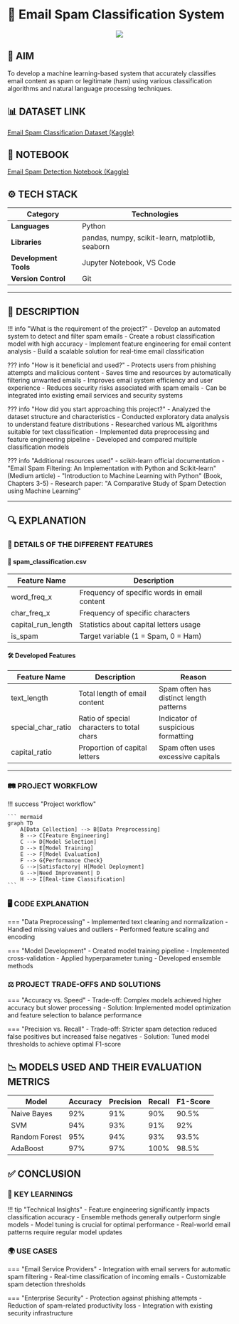 # 📜 Email Spam Classification System

<div align="center">
    <img src="https://encrypted-tbn0.gstatic.com/images?q=tbn:ANd9GcQwOJTAZrom3KmRoh6pDhjj0ab7xQrAI-4a5Q&s" />
</div>

## 🎯 AIM 
To develop a machine learning-based system that accurately classifies email content as spam or legitimate (ham) using various classification algorithms and natural language processing techniques.

## 📊 DATASET LINK 
[Email Spam Classification Dataset (Kaggle)](https://www.kaggle.com/datasets/ashfakyeafi/spam-email-classification)

## 📓 NOTEBOOK 
[Email Spam Detection Notebook (Kaggle)](https://www.kaggle.com/code/inshak9/email-spam-detection)

## ⚙️ TECH STACK

| **Category**             | **Technologies**                                      |
|-------------------------|------------------------------------------------------|
| **Languages**           | Python                                               |
| **Libraries**           | pandas, numpy, scikit-learn, matplotlib, seaborn     |
| **Development Tools**   | Jupyter Notebook, VS Code                            |
| **Version Control**     | Git                                                  |

--- 

## 📝 DESCRIPTION 

!!! info "What is the requirement of the project?"
    - Develop an automated system to detect and filter spam emails
    - Create a robust classification model with high accuracy
    - Implement feature engineering for email content analysis
    - Build a scalable solution for real-time email classification

??? info "How is it beneficial and used?"
    - Protects users from phishing attempts and malicious content
    - Saves time and resources by automatically filtering unwanted emails
    - Improves email system efficiency and user experience
    - Reduces security risks associated with spam emails
    - Can be integrated into existing email services and security systems

??? info "How did you start approaching this project?"
    - Analyzed the dataset structure and characteristics
    - Conducted exploratory data analysis to understand feature distributions
    - Researched various ML algorithms suitable for text classification
    - Implemented data preprocessing and feature engineering pipeline
    - Developed and compared multiple classification models

??? info "Additional resources used"
    - scikit-learn official documentation
    - "Email Spam Filtering: An Implementation with Python and Scikit-learn" (Medium article)
    - "Introduction to Machine Learning with Python" (Book, Chapters 3-5)
    - Research paper: "A Comparative Study of Spam Detection using Machine Learning"

--- 

## 🔍 EXPLANATION 

### 🧩 DETAILS OF THE DIFFERENT FEATURES 

#### 📂 spam_classification.csv 

| Feature Name          | Description                                           |
|----------------------|-------------------------------------------------------|
| word_freq_x          | Frequency of specific words in email content          |
| char_freq_x          | Frequency of specific characters                      |
| capital_run_length   | Statistics about capital letters usage                |
| is_spam              | Target variable (1 = Spam, 0 = Ham)                   |

#### 🛠 Developed Features 

| Feature Name          | Description                                    | Reason                                |
|----------------------|------------------------------------------------|---------------------------------------|
| text_length          | Total length of email content                  | Spam often has distinct length patterns|
| special_char_ratio   | Ratio of special characters to total chars     | Indicator of suspicious formatting     |
| capital_ratio        | Proportion of capital letters                  | Spam often uses excessive capitals     |

--- 

### 🛤 PROJECT WORKFLOW 

!!! success "Project workflow"

    ``` mermaid
    graph TD
        A[Data Collection] --> B[Data Preprocessing]
        B --> C[Feature Engineering]
        C --> D[Model Selection]
        D --> E[Model Training]
        E --> F[Model Evaluation]
        F --> G{Performance Check}
        G -->|Satisfactory| H[Model Deployment]
        G -->|Need Improvement| D
        H --> I[Real-time Classification]
    ```

### 🖥 CODE EXPLANATION 

=== "Data Preprocessing"
    - Implemented text cleaning and normalization
    - Handled missing values and outliers
    - Performed feature scaling and encoding

=== "Model Development"
    - Created model training pipeline
    - Implemented cross-validation
    - Applied hyperparameter tuning
    - Developed ensemble methods

### ⚖️ PROJECT TRADE-OFFS AND SOLUTIONS 

=== "Accuracy vs. Speed"
    - Trade-off: Complex models achieved higher accuracy but slower processing
    - Solution: Implemented model optimization and feature selection to balance performance

=== "Precision vs. Recall"
    - Trade-off: Stricter spam detection reduced false positives but increased false negatives
    - Solution: Tuned model thresholds to achieve optimal F1-score

## 📉 MODELS USED AND THEIR EVALUATION METRICS 

| Model          | Accuracy | Precision | Recall | F1-Score |
|----------------|----------|-----------|---------|----------|
| Naive Bayes    | 92%      | 91%       | 90%     | 90.5%    |
| SVM            | 94%      | 93%       | 91%     | 92%      |
| Random Forest  | 95%      | 94%       | 93%     | 93.5%    |
| AdaBoost       | 97%      | 97%       | 100%    | 98.5%    |

## ✅ CONCLUSION 

### 🔑 KEY LEARNINGS 

!!! tip "Technical Insights"
    - Feature engineering significantly impacts classification accuracy
    - Ensemble methods generally outperform single models
    - Model tuning is crucial for optimal performance
    - Real-world email patterns require regular model updates

### 🌍 USE CASES

=== "Email Service Providers"
    - Integration with email servers for automatic spam filtering
    - Real-time classification of incoming emails
    - Customizable spam detection thresholds

=== "Enterprise Security"
    - Protection against phishing attempts
    - Reduction of spam-related productivity loss
    - Integration with existing security infrastructure
